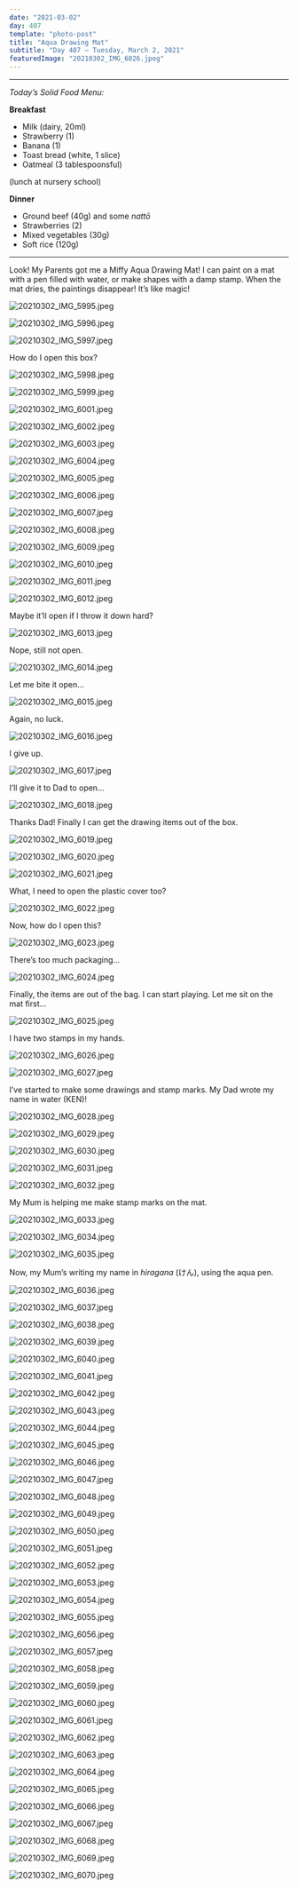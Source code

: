 ```yaml
---
date: "2021-03-02"
day: 407
template: "photo-post"
title: "Aqua Drawing Mat"
subtitle: "Day 407 – Tuesday, March 2, 2021"
featuredImage: "20210302_IMG_6026.jpeg"
---
```


<hr />

_Today’s Solid Food Menu:_

**Breakfast**

- Milk (dairy, 20ml)
- Strawberry (1)
- Banana (1)
- Toast bread (white, 1 slice)
- Oatmeal (3 tablespoonsful)

(lunch at nursery school)

**Dinner**

- Ground beef (40g) and some *nattō*
- Strawberries (2)
- Mixed vegetables (30g)
- Soft rice (120g)

<hr />

Look! My Parents got me a Miffy Aqua Drawing Mat! I can paint on a mat with a pen filled with water, or make shapes with a damp stamp. When the mat dries, the paintings disappear! It’s like magic!

![20210302_IMG_5995.jpeg](20210302_IMG_5995.jpeg)

![20210302_IMG_5996.jpeg](20210302_IMG_5996.jpeg)

![20210302_IMG_5997.jpeg](20210302_IMG_5997.jpeg)

How do I open this box?

![20210302_IMG_5998.jpeg](20210302_IMG_5998.jpeg)

![20210302_IMG_5999.jpeg](20210302_IMG_5999.jpeg)

![20210302_IMG_6001.jpeg](20210302_IMG_6001.jpeg)

![20210302_IMG_6002.jpeg](20210302_IMG_6002.jpeg)

![20210302_IMG_6003.jpeg](20210302_IMG_6003.jpeg)

![20210302_IMG_6004.jpeg](20210302_IMG_6004.jpeg)

![20210302_IMG_6005.jpeg](20210302_IMG_6005.jpeg)

![20210302_IMG_6006.jpeg](20210302_IMG_6006.jpeg)

![20210302_IMG_6007.jpeg](20210302_IMG_6007.jpeg)

![20210302_IMG_6008.jpeg](20210302_IMG_6008.jpeg)

![20210302_IMG_6009.jpeg](20210302_IMG_6009.jpeg)

![20210302_IMG_6010.jpeg](20210302_IMG_6010.jpeg)

![20210302_IMG_6011.jpeg](20210302_IMG_6011.jpeg)

![20210302_IMG_6012.jpeg](20210302_IMG_6012.jpeg)

Maybe it’ll open if I throw it down hard?

![20210302_IMG_6013.jpeg](20210302_IMG_6013.jpeg)

Nope, still not open.

![20210302_IMG_6014.jpeg](20210302_IMG_6014.jpeg)

Let me bite it open…

![20210302_IMG_6015.jpeg](20210302_IMG_6015.jpeg)

Again, no luck.

![20210302_IMG_6016.jpeg](20210302_IMG_6016.jpeg)

I give up.

![20210302_IMG_6017.jpeg](20210302_IMG_6017.jpeg)

I’ll give it to Dad to open…

![20210302_IMG_6018.jpeg](20210302_IMG_6018.jpeg)

Thanks Dad! Finally I can get the drawing items out of the box.

![20210302_IMG_6019.jpeg](20210302_IMG_6019.jpeg)

![20210302_IMG_6020.jpeg](20210302_IMG_6020.jpeg)

![20210302_IMG_6021.jpeg](20210302_IMG_6021.jpeg)

What, I need to open the plastic cover too?

![20210302_IMG_6022.jpeg](20210302_IMG_6022.jpeg)

Now, how do I open this?

![20210302_IMG_6023.jpeg](20210302_IMG_6023.jpeg)

There’s too much packaging…

![20210302_IMG_6024.jpeg](20210302_IMG_6024.jpeg)

Finally, the items are out of the bag. I can start playing. Let me sit on the mat first…

![20210302_IMG_6025.jpeg](20210302_IMG_6025.jpeg)

I have two stamps in my hands.

![20210302_IMG_6026.jpeg](20210302_IMG_6026.jpeg)

![20210302_IMG_6027.jpeg](20210302_IMG_6027.jpeg)

I’ve started to make some drawings and stamp marks. My Dad wrote my name in water (KEN)!

![20210302_IMG_6028.jpeg](20210302_IMG_6028.jpeg)

![20210302_IMG_6029.jpeg](20210302_IMG_6029.jpeg)

![20210302_IMG_6030.jpeg](20210302_IMG_6030.jpeg)

![20210302_IMG_6031.jpeg](20210302_IMG_6031.jpeg)

![20210302_IMG_6032.jpeg](20210302_IMG_6032.jpeg)

My Mum is helping me make stamp marks on the mat.

![20210302_IMG_6033.jpeg](20210302_IMG_6033.jpeg)

![20210302_IMG_6034.jpeg](20210302_IMG_6034.jpeg)

![20210302_IMG_6035.jpeg](20210302_IMG_6035.jpeg)

Now, my Mum’s writing my name in *hiragana* (けん), using the aqua pen.

![20210302_IMG_6036.jpeg](20210302_IMG_6036.jpeg)

![20210302_IMG_6037.jpeg](20210302_IMG_6037.jpeg)

![20210302_IMG_6038.jpeg](20210302_IMG_6038.jpeg)

![20210302_IMG_6039.jpeg](20210302_IMG_6039.jpeg)

![20210302_IMG_6040.jpeg](20210302_IMG_6040.jpeg)

![20210302_IMG_6041.jpeg](20210302_IMG_6041.jpeg)

![20210302_IMG_6042.jpeg](20210302_IMG_6042.jpeg)

![20210302_IMG_6043.jpeg](20210302_IMG_6043.jpeg)

![20210302_IMG_6044.jpeg](20210302_IMG_6044.jpeg)

![20210302_IMG_6045.jpeg](20210302_IMG_6045.jpeg)

![20210302_IMG_6046.jpeg](20210302_IMG_6046.jpeg)

![20210302_IMG_6047.jpeg](20210302_IMG_6047.jpeg)

![20210302_IMG_6048.jpeg](20210302_IMG_6048.jpeg)

![20210302_IMG_6049.jpeg](20210302_IMG_6049.jpeg)

![20210302_IMG_6050.jpeg](20210302_IMG_6050.jpeg)

![20210302_IMG_6051.jpeg](20210302_IMG_6051.jpeg)

![20210302_IMG_6052.jpeg](20210302_IMG_6052.jpeg)

![20210302_IMG_6053.jpeg](20210302_IMG_6053.jpeg)

![20210302_IMG_6054.jpeg](20210302_IMG_6054.jpeg)

![20210302_IMG_6055.jpeg](20210302_IMG_6055.jpeg)

![20210302_IMG_6056.jpeg](20210302_IMG_6056.jpeg)

![20210302_IMG_6057.jpeg](20210302_IMG_6057.jpeg)

![20210302_IMG_6058.jpeg](20210302_IMG_6058.jpeg)

![20210302_IMG_6059.jpeg](20210302_IMG_6059.jpeg)

![20210302_IMG_6060.jpeg](20210302_IMG_6060.jpeg)

![20210302_IMG_6061.jpeg](20210302_IMG_6061.jpeg)

![20210302_IMG_6062.jpeg](20210302_IMG_6062.jpeg)

![20210302_IMG_6063.jpeg](20210302_IMG_6063.jpeg)

![20210302_IMG_6064.jpeg](20210302_IMG_6064.jpeg)

![20210302_IMG_6065.jpeg](20210302_IMG_6065.jpeg)

![20210302_IMG_6066.jpeg](20210302_IMG_6066.jpeg)

![20210302_IMG_6067.jpeg](20210302_IMG_6067.jpeg)

![20210302_IMG_6068.jpeg](20210302_IMG_6068.jpeg)

![20210302_IMG_6069.jpeg](20210302_IMG_6069.jpeg)

![20210302_IMG_6070.jpeg](20210302_IMG_6070.jpeg)
